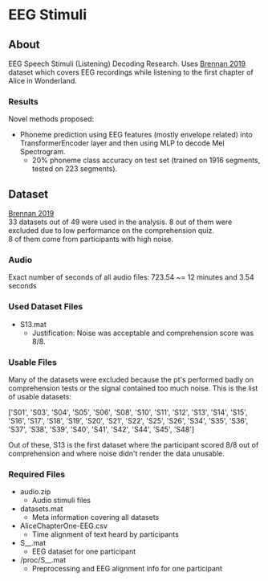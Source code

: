 # EEG Stimuli

## About
EEG Speech Stimuli (Listening) Decoding Research.
Uses [Brennan 2019](https://doi.org/10.7302/Z29C6VNH) dataset which covers EEG recordings while listening to the first chapter of Alice in Wonderland.

### Results

Novel methods proposed:
- Phoneme prediction using EEG features (mostly envelope related) into TransformerEncoder layer and then using MLP to decode Mel Spectrogram.
  - 20% phoneme class accuracy on test set (trained on 1916 segments, tested on 223 segments).

## Dataset
[Brennan 2019](https://doi.org/10.7302/Z29C6VNH) \
33 datasets out of 49 were used in the analysis. 8 out of them were excluded due to low performance on the comprehension quiz. \
8 of them come from participants with high noise.

### Audio

Exact number of seconds of all audio files: 723.54 ~= 12 minutes and 3.54 seconds

### Used Dataset Files

- S13.mat
  - Justification: Noise was acceptable and comprehension score was 8/8.

### Usable Files

Many of the datasets were excluded because the pt's performed badly on comprehension tests or the signal contained too much noise.
This is the list of usable datasets:

['S01', 'S03', 'S04', 'S05', 'S06', 'S08', 'S10', 'S11', 'S12', 'S13', 'S14', 'S15', 'S16', 'S17', 'S18', 'S19', 'S20', 'S21', 'S22', 'S25', 'S26', 'S34', 'S35', 'S36', 'S37', 'S38', 'S39', 'S40', 'S41', 'S42', 'S44', 'S45', 'S48']

Out of these, S13 is the first dataset where the participant scored 8/8 out of comprehension
and where noise didn't render the data unusable.

### Required Files

- audio.zip
  - Audio stimuli files
- datasets.mat
  - Meta information covering all datasets
- AliceChapterOne-EEG.csv
  - Time alignment of text heard by participants
- S__.mat
  - EEG dataset for one participant
- /proc/S__.mat
  - Preprocessing and EEG alignment info for one participant